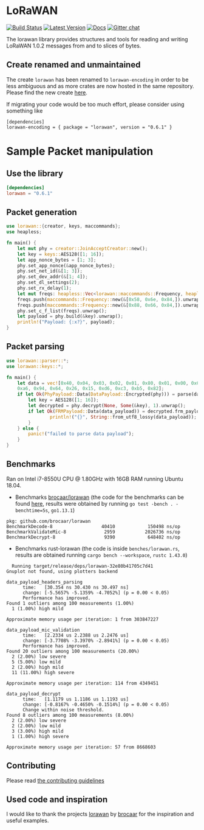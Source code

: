 # LoRaWAN

[![Build Status](https://travis-ci.org/ivajloip/rust-lorawan.svg?branch=master)](https://travis-ci.org/ivajloip/rust-lorawan)
[![Latest Version]][crates.io]
[![Docs]][doc.rs]
[![Gitter chat](https://badges.gitter.im/Join%20Chat.svg)](https://gitter.im/rust-lorawan/lorawan)

The lorawan library provides structures and tools for reading and writing
LoRaWAN 1.0.2 messages from and to slices of bytes.

## Create renamed and unmaintained

The create `lorawan` has been renamed to `lorawan-encoding` in order to be less
ambiguous and as more crates are now hosted in the same repository. Please
find the new create [here](https://crates.io/crates/lorawan-encoding).

If migrating your code would be too much effort, please consider using
something like

```
[dependencies]
lorawan-encoding = { package = "lorawan", version = "0.6.1" }
```

# Sample Packet manipulation

## Use the library

```toml
[dependencies]
lorawan = "0.6.1"
```

## Packet generation

```rust
use lorawan::{creator, keys, maccommands};
use heapless;

fn main() {
    let mut phy = creator::JoinAcceptCreator::new();
    let key = keys::AES128([1; 16]);
    let app_nonce_bytes = [1; 3];
    phy.set_app_nonce(&app_nonce_bytes);
    phy.set_net_id(&[1; 3]);
    phy.set_dev_addr(&[1; 4]);
    phy.set_dl_settings(2);
    phy.set_rx_delay(1);
    let mut freqs: heapless::Vec<lorawan::maccommands::Frequency, heapless::consts::U256> = heapless::Vec::new();
    freqs.push(maccommands::Frequency::new(&[0x58, 0x6e, 0x84,]).unwrap()).unwrap();
    freqs.push(maccommands::Frequency::new(&[0x88, 0x66, 0x84,]).unwrap()).unwrap();
    phy.set_c_f_list(freqs).unwrap();
    let payload = phy.build(&key).unwrap();
    println!("Payload: {:x?}", payload);
}
```

## Packet parsing

```rust
use lorawan::parser::*;
use lorawan::keys::*;

fn main() {
    let data = vec![0x40, 0x04, 0x03, 0x02, 0x01, 0x80, 0x01, 0x00, 0x01,
    0xa6, 0x94, 0x64, 0x26, 0x15, 0xd6, 0xc3, 0xb5, 0x82];
    if let Ok(PhyPayload::Data(DataPayload::Encrypted(phy))) = parse(data) {
        let key = AES128([1; 16]);
        let decrypted = phy.decrypt(None, Some(&key), 1).unwrap();
        if let Ok(FRMPayload::Data(data_payload)) = decrypted.frm_payload() {
                println!("{}", String::from_utf8_lossy(data_payload));
        }
    } else {
        panic!("failed to parse data payload");
    }
}
```

## Benchmarks

Ran on Intel i7-8550U CPU @ 1.80GHz with 16GB RAM running Ubuntu 18.04.

* Benchmarks [brocaar/lorawan][4] (the code for the benchmarks can be found
  [here][3], results were obtained by running `go test -bench . -benchtime=5s`,
  `go1.13.1`)

```
pkg: github.com/brocaar/lorawan
BenchmarkDecode-8                  40410            150498 ns/op
BenchmarkValidateMic-8              2959           2026736 ns/op
BenchmarkDecrypt-8                  9390            648402 ns/op
```

* Benchmarks rust-lorawan (the code is inside `benches/lorawan.rs`, results are
  obtained running `cargo bench --workspace`, `rustc 1.43.0`)

```
  Running target/release/deps/lorawan-32e80b41705c7d41
Gnuplot not found, using plotters backend

data_payload_headers_parsing
      time:   [30.354 ns 30.430 ns 30.497 ns]
      change: [-5.5657% -5.1359% -4.7052%] (p = 0.00 < 0.05)
      Performance has improved.
Found 1 outliers among 100 measurements (1.00%)
  1 (1.00%) high mild

Approximate memory usage per iteration: 1 from 303847227

data_payload_mic_validation
      time:   [2.2334 us 2.2388 us 2.2476 us]
      change: [-3.7708% -3.3970% -2.8941%] (p = 0.00 < 0.05)
      Performance has improved.
Found 20 outliers among 100 measurements (20.00%)
  2 (2.00%) low severe
  5 (5.00%) low mild
  2 (2.00%) high mild
  11 (11.00%) high severe

Approximate memory usage per iteration: 114 from 4349451

data_payload_decrypt
      time:   [1.1179 us 1.1186 us 1.1193 us]
      change: [-0.8167% -0.4650% -0.1514%] (p = 0.00 < 0.05)
      Change within noise threshold.
Found 8 outliers among 100 measurements (8.00%)
  2 (2.00%) low severe
  2 (2.00%) low mild
  3 (3.00%) high mild
  1 (1.00%) high severe

Approximate memory usage per iteration: 57 from 8668603
```

## Contributing

Please read [the contributing guidelines](CONTRIBUTING.md)

## Used code and inspiration

I would like to thank the projects [lorawan][1] by [brocaar][2] for the
inspiration and useful examples.

[1]: https://github.com/brocaar/lorawan
[2]: https://github.com/brocaar
[3]: https://gist.github.com/ivajloip/d63981e4caddaa68bd0b9c2390f4af90
[4]: https://github.com/brocaar/lorawan/commit/6095d473cf605ce4da4584ae2b570bca8e1259ff
[Latest Version]: https://img.shields.io/crates/v/lorawan.svg
[crates.io]: https://crates.io/crates/lorawan
[Docs]: https://docs.rs/lorawan/badge.svg
[doc.rs]: https://docs.rs/lorawan
